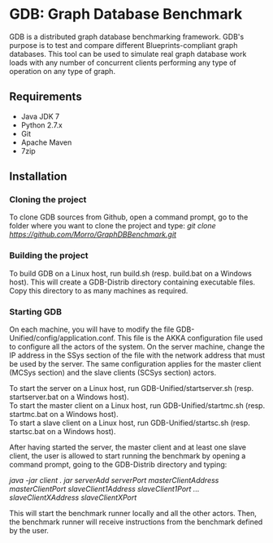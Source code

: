 GDB: Graph Database Benchmark
=============================
GDB is a distributed graph database benchmarking framework.
GDB's purpose is to test and compare different Blueprints-compliant graph databases. This tool can be used to simulate real graph database work loads with any number of concurrent clients performing any type of operation on any type of graph.

Requirements
------------
-	Java JDK 7
-	Python 2.7.x
-	Git
-	Apache Maven
-	7zip

Installation
------------
### Cloning the project ###
To clone GDB sources from Github, open a command prompt, go to the folder where
you want to clone the project and type:
*git clone https://github.com/Morro/GraphDBBenchmark.git*

### Building the project ###
To build GDB on a Linux host, run build.sh (resp. build.bat on a Windows host). This will create a GDB-Distrib directory containing executable files.
Copy this directory to as many machines as required.

### Starting GDB ###
On each machine, you will have to modify the file GDB-Unified/config/application.conf. This file is the AKKA configuration file used to configure all the actors of the system.
On the server machine, change the IP address in the SSys section of the file with the network address that must be used by the server. 
The same configuration applies for the master client (MCSys section) and the slave clients (SCSys section) actors.

To start the server on a Linux host, run GDB-Unified/startserver.sh (resp. startserver.bat on a Windows host).  
To start the master client on a Linux host, run GDB-Unified/startmc.sh (resp. startmc.bat on a Windows host).  
To start a slave client on a Linux host, run GDB-Unified/startsc.sh (resp. startsc.bat on a Windows host).  

After having started the server, the master client and at least one slave client, the user is allowed to start running the benchmark by opening a command prompt, going to the GDB-Distrib directory and typing:

*java -jar client . jar serverAdd serverPort masterClientAddress masterClientPort slaveClient1Address slaveClient1Port ... slaveClientXAddress slaveClientXPort*

This will start the benchmark runner locally and all the other actors. Then, the benchmark runner will receive instructions from the benchmark defined by the user.